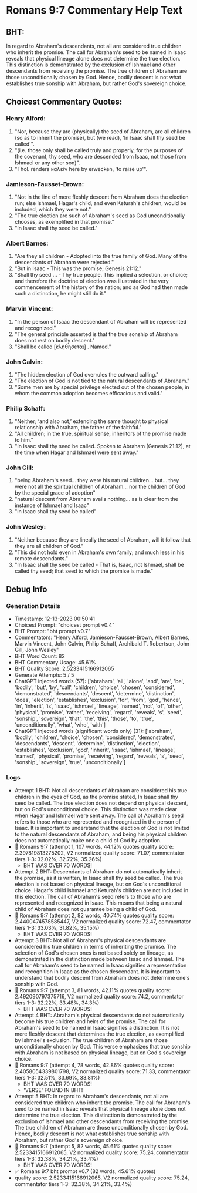 # Romans 9:7 Commentary Help Text

## BHT:
In regard to Abraham's descendants, not all are considered true children who inherit the promise. The call for Abraham's seed to be named in Isaac reveals that physical lineage alone does not determine the true election. This distinction is demonstrated by the exclusion of Ishmael and other descendants from receiving the promise. The true children of Abraham are those unconditionally chosen by God. Hence, bodily descent is not what establishes true sonship with Abraham, but rather God's sovereign choice.

## Choicest Commentary Quotes:
### Henry Alford:
1. "Nor, because they are (physically) the seed of Abraham, are all children (so as to inherit the promise), but (we read), 'In Isaac shall thy seed be called'". 
2. "(i.e. those only shall be called truly and properly, for the purposes of the covenant, thy seed, who are descended from Isaac, not those from Ishmael or any other son)". 
3. "Thol. renders καλεῖν here by erwecken, 'to raise up'".

### Jamieson-Fausset-Brown:
1. "Not in the line of mere fleshly descent from Abraham does the election run; else Ishmael, Hagar's child, and even Keturah's children, would be included, which they were not." 
2. "The true election are such of Abraham's seed as God unconditionally chooses, as exemplified in that promise." 
3. "In Isaac shall thy seed be called."

### Albert Barnes:
1. "Are they all children - Adopted into the true family of God. Many of the descendants of Abraham were rejected."
2. "But in Isaac - This was the promise; Genesis 21:12."
3. "Shall thy seed ... - Thy true people. This implied a selection, or choice; and therefore the doctrine of election was illustrated in the very commencement of the history of the nation; and as God had then made such a distinction, he might still do it."

### Marvin Vincent:
1. "In the person of Isaac the descendant of Abraham will be represented and recognized."
2. "The general principle asserted is that the true sonship of Abraham does not rest on bodily descent."
3. "Shall be called [κληθησεται] . Named."

### John Calvin:
1. "The hidden election of God overrules the outward calling."
2. "The election of God is not tied to the natural descendants of Abraham."
3. "Some men are by special privilege elected out of the chosen people, in whom the common adoption becomes efficacious and valid."

### Philip Schaff:
1. "Neither; ‘and also not,’ extending the same thought to physical relationship with Abraham, the father of the faithful."
2. "All children; in the true, spiritual sense, inheritors of the promise made to him."
3. "In Isaac shall thy seed be called. Spoken to Abraham (Genesis 21:12), at the time when Hagar and Ishmael were sent away."

### John Gill:
1. "being Abraham's seed... they were his natural children... but... they were not all the spiritual children of Abraham... nor the children of God by the special grace of adoption"
2. "natural descent from Abraham avails nothing... as is clear from the instance of Ishmael and Isaac"
3. "in Isaac shall thy seed be called"

### John Wesley:
1. "Neither because they are lineally the seed of Abraham, will it follow that they are all children of God."
2. "This did not hold even in Abraham's own family; and much less in his remote descendants."
3. "In Isaac shall thy seed be called - That is, Isaac, not Ishmael, shall be called thy seed; that seed to which the promise is made."


## Debug Info
### Generation Details
- Timestamp: 12-13-2023 00:50:41
- Choicest Prompt: "choicest prompt v0.4"
- BHT Prompt: "bht prompt v0.7"
- Commentators: "Henry Alford, Jamieson-Fausset-Brown, Albert Barnes, Marvin Vincent, John Calvin, Philip Schaff, Archibald T. Robertson, John Gill, John Wesley"
- BHT Word Count: 82
- BHT Commentary Usage: 45.61%
- BHT Quality Score: 2.5233415166912065
- Generate Attempts: 5 / 5
- ChatGPT injected words (57):
	['abraham', 'all', 'alone', 'and', 'are', 'be', 'bodily', 'but', 'by', 'call', 'children', 'choice', 'chosen', 'considered', 'demonstrated', 'descendants', 'descent', 'determine', 'distinction', 'does', 'election', 'establishes', 'exclusion', 'for', 'from', 'god', 'hence', 'in', 'inherit', 'is', 'isaac', 'ishmael', 'lineage', 'named', 'not', 'of', 'other', 'physical', 'promise', 'rather', 'receiving', 'regard', 'reveals', 's', 'seed', 'sonship', 'sovereign', 'that', 'the', 'this', 'those', 'to', 'true', 'unconditionally', 'what', 'who', 'with']
- ChatGPT injected words (significant words only) (31):
	['abraham', 'bodily', 'children', 'choice', 'chosen', 'considered', 'demonstrated', 'descendants', 'descent', 'determine', 'distinction', 'election', 'establishes', 'exclusion', 'god', 'inherit', 'isaac', 'ishmael', 'lineage', 'named', 'physical', 'promise', 'receiving', 'regard', 'reveals', 's', 'seed', 'sonship', 'sovereign', 'true', 'unconditionally']

### Logs
- Attempt 1 BHT: Not all descendants of Abraham are considered his true children in the eyes of God, as the promise stated, In Isaac shall thy seed be called. The true election does not depend on physical descent, but on God's unconditional choice. This distinction was made clear when Hagar and Ishmael were sent away. The call of Abraham's seed refers to those who are represented and recognized in the person of Isaac. It is important to understand that the election of God is not limited to the natural descendants of Abraham, and being his physical children does not automatically make one a child of God by adoption.
- 🔄 Romans 9:7 (attempt 1, 107 words, 44.12% quotes quality score: 2.397819813275202, V2 normalized quality score: 71.07, commentator tiers 1-3: 32.02%, 32.72%, 35.26%) 
	- BHT WAS OVER 70 WORDS!
- Attempt 2 BHT: Descendants of Abraham do not automatically inherit the promise, as it is written, In Isaac shall thy seed be called. The true election is not based on physical lineage, but on God's unconditional choice. Hagar's child Ishmael and Keturah's children are not included in this election. The call of Abraham's seed refers to those who are represented and recognized in Isaac. This means that being a natural child of Abraham does not guarantee being a child of God.
- 🔄 Romans 9:7 (attempt 2, 82 words, 40.74% quotes quality score: 2.4400474578585447, V2 normalized quality score: 72.47, commentator tiers 1-3: 33.03%, 31.82%, 35.15%) 
	- BHT WAS OVER 70 WORDS!
- Attempt 3 BHT: Not all of Abraham's physical descendants are considered his true children in terms of inheriting the promise. The selection of God's chosen ones is not based solely on lineage, as demonstrated in the distinction made between Isaac and Ishmael. The call for Abraham's seed to be named in Isaac signifies a representation and recognition in Isaac as the chosen descendant. It is important to understand that bodily descent from Abraham does not determine one's sonship with God.
- 🔄 Romans 9:7 (attempt 3, 81 words, 42.11% quotes quality score: 2.492090797375716, V2 normalized quality score: 74.2, commentator tiers 1-3: 32.22%, 33.48%, 34.3%) 
	- BHT WAS OVER 70 WORDS!
- Attempt 4 BHT: Abraham's physical descendants do not automatically become his true children and heirs of the promise. The call for Abraham's seed to be named in Isaac signifies a distinction. It is not mere fleshly descent that determines the true election, as exemplified by Ishmael's exclusion. The true children of Abraham are those unconditionally chosen by God. This verse emphasizes that true sonship with Abraham is not based on physical lineage, but on God's sovereign choice.
- 🔄 Romans 9:7 (attempt 4, 78 words, 42.86% quotes quality score: 2.4058054339801798, V2 normalized quality score: 71.33, commentator tiers 1-3: 32.51%, 33.69%, 33.81%) 
	- BHT WAS OVER 70 WORDS! 
	- 'VERSE' FOUND IN BHT!
- Attempt 5 BHT: In regard to Abraham's descendants, not all are considered true children who inherit the promise. The call for Abraham's seed to be named in Isaac reveals that physical lineage alone does not determine the true election. This distinction is demonstrated by the exclusion of Ishmael and other descendants from receiving the promise. The true children of Abraham are those unconditionally chosen by God. Hence, bodily descent is not what establishes true sonship with Abraham, but rather God's sovereign choice.
- 🔄 Romans 9:7 (attempt 5, 82 words, 45.61% quotes quality score: 2.5233415166912065, V2 normalized quality score: 75.24, commentator tiers 1-3: 32.38%, 34.21%, 33.4%) 
	- BHT WAS OVER 70 WORDS!
- ✅ Romans 9:7 bht prompt v0.7 (82 words, 45.61% quotes)
- quality score: 2.5233415166912065, V2 normalized quality score: 75.24, commentator tiers 1-3: 32.38%, 34.21%, 33.4%)